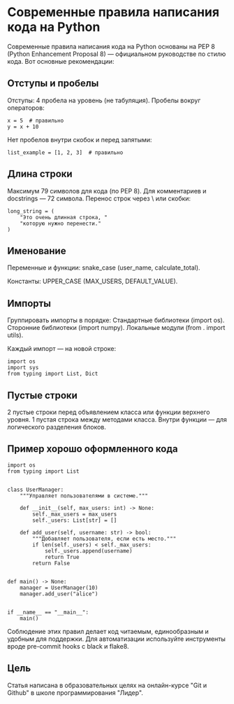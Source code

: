 # Современные правила написания кода на Python

Современные правила написания кода на Python основаны на PEP 8 (Python Enhancement Proposal 8) — официальном руководстве по стилю кода. Вот основные рекомендации:

## Отступы и пробелы

Отступы: 4 пробела на уровень (не табуляция).
Пробелы вокруг операторов:


    x = 5  # правильно
    y = x + 10

Нет пробелов внутри скобок и перед запятыми:

    list_example = [1, 2, 3]  # правильно

## Длина строки
Максимум 79 символов для кода (по PEP 8).
Для комментариев и docstrings — 72 символа.
Перенос строк через \ или скобки:

    long_string = (
        "Это очень длинная строка, "
        "которую нужно перенести."
    )

## Именование
Переменные и функции: snake_case (user_name, calculate_total).

Константы: UPPER_CASE (MAX_USERS, DEFAULT_VALUE).


## Импорты
Группировать импорты в порядке:
Стандартные библиотеки (import os).
Сторонние библиотеки (import numpy).
Локальные модули (from . import utils).

Каждый импорт — на новой строке:

    import os
    import sys
    from typing import List, Dict


## Пустые строки
2 пустые строки перед объявлением класса или функции верхнего уровня.
1 пустая строка между методами класса.
Внутри функции — для логического разделения блоков.

## Пример хорошо оформленного кода

    import os
    from typing import List


    class UserManager:
        """Управляет пользователями в системе."""

        def __init__(self, max_users: int) -> None:
            self._max_users = max_users
            self._users: List[str] = []

        def add_user(self, username: str) -> bool:
            """Добавляет пользователя, если есть место."""
            if len(self._users) < self._max_users:
                self._users.append(username)
                return True
            return False


    def main() -> None:
        manager = UserManager(10)
        manager.add_user("alice")


    if __name__ == "__main__":
        main()

Соблюдение этих правил делает код читаемым, единообразным и удобным для поддержки. Для автоматизации используйте инструменты вроде pre-commit hooks с black и flake8.

## Цель
Статья написана в образовательных целях на онлайн-курсе "Git и Github" в школе программирования "Лидер".

